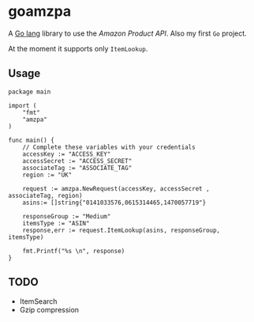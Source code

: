 # goamzpa

A [Go lang](http://golang.org) library to use the _Amazon Product API_. 
Also my first `Go` project.

At the moment it supports only `ItemLookup`.

## Usage
    
    package main

	import (
		"fmt"
		"amzpa"
	)

	func main() {
	    // Complete these variables with your credentials
		accessKey := "ACCESS_KEY"
		accessSecret := "ACCESS_SECRET"
		associateTag := "ASSOCIATE_TAG"
		region := "UK"
	
		request := amzpa.NewRequest(accessKey, accessSecret , associateTag, region)
		asins:= []string{"0141033576,0615314465,1470057719"}
		
		responseGroup := "Medium"
		itemsType := "ASIN"
		response,err := request.ItemLookup(asins, responseGroup, itemsType)

	    fmt.Printf("%s \n", response)
	}
 
 

## TODO
* ItemSearch
* Gzip compression

